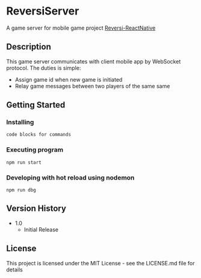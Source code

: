 # ReversiServer

A game server for mobile game project [Reversi-ReactNative](https://github.com/mwck46/Reversi-ReactNative)

## Description

This game server communicates with client mobile app by WebSocket protocol. The duties is simple: 
  * Assign game id when new game is initiated
  * Relay game messages between two players of the same same 

## Getting Started


### Installing

```
code blocks for commands
```

### Executing program

```
npm run start
```

### Developing with hot reload using nodemon

```
npm run dbg
```

## Version History

* 1.0
    * Initial Release

## License

This project is licensed under the MIT License - see the LICENSE.md file for details
